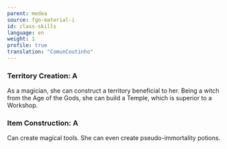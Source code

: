 ```yaml
---
parent: medea
source: fgo-material-i
id: class-skills
language: en
weight: 1
profile: true
translation: "ComunCoutinho"
---
```


### Territory Creation: A

As a magician, she can construct a territory beneficial to her.
Being a witch from the Age of the Gods, she can build a Temple, which is superior to a Workshop.

### Item Construction: A

Can create magical tools.
She can even create pseudo-immortality potions.
